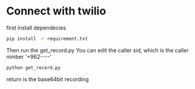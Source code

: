 # Connect with twilio

first install dependecies
```bash
pip install -r requirement.txt
```
Then run the get_record.py 
You can edit the caller sid, which is the caller nimber '+962----'
```bash
python get_record.py
```

return is the base64bit recording